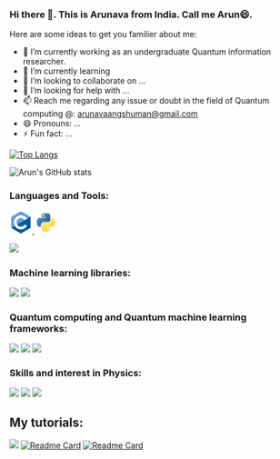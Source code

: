 ### Hi there 👋. This is Arunava from India. Call me Arun😄.



Here are some ideas to get you familier about me:

- 🔭 I’m currently working as an undergraduate Quantum information researcher. 
- 🌱 I’m currently learning 
- 👯 I’m looking to collaborate on ...
- 🤔 I’m looking for help with ... 
- 📫 Reach me regarding any issue or doubt in the field of Quantum computing @: arunavaangshuman@gmail.com 
- 😄 Pronouns: ...
- ⚡ Fun fact: ...

[![Top Langs](https://github-readme-stats.vercel.app/api/top-langs/?username=ArunM69&theme=tokyonight)](https://github.com/ArunM69/github-readme-stats)

![Arun's GitHub stats](https://github-readme-stats.vercel.app/api?username=ArunM69&show_icons=true&theme=Gradient)



<h3 align="left">Languages and Tools:</h3>
<p align="left"> <a href="https://www.cprogramming.com/" target="_blank"> <img src="https://raw.githubusercontent.com/devicons/devicon/master/icons/c/c-original.svg" alt="c" width="40" height="40"/> </a> <a href="https://www.python.org" target="_blank"> <img src="https://raw.githubusercontent.com/devicons/devicon/master/icons/python/python-original.svg" alt="python" width="40" height="40"/> </a> </p><a href=""><img src="https://img.shields.io/badge/-Mathematica-313131?style=for-the-badge&labelColor=313131&logo=mathematica&logoColor=purple&color=313131"></img></a>

<h3 align="left">Machine learning libraries:</h3>
<a href=""><img src="https://img.shields.io/badge/-Numpy-313131?style=for-the-badge&labelColor=313131&logo=numpy&logoColor=purple&color=313131"></img></a>
<a href=""><img src="https://img.shields.io/badge/-Pytorch-313131?style=for-the-badge&labelColor=313131&logo=pytorch&logoColor=violet&color=313131"></img></a>

<h3 align="left">Quantum computing and Quantum machine learning frameworks:</h3>
<a href=""><img src="https://img.shields.io/badge/-Qiskit-313131?style=for-the-badge&labelColor=313131&logo=qiskit&logoColor=green&color=313131"></img></a>
<a href=""><img src="https://img.shields.io/badge/-Pennylane-313131?style=for-the-badge&labelColor=313131&logo=XANADU.AI&logoColor=blue&color=313131"></img></a>
<a href=""><img src="https://img.shields.io/badge/-CIRQ-313131?style=for-the-badge&labelColor=313131&logo=Google&logoColor=blue&color=313131"></img></a>

<h3 align="left">Skills and interest in Physics:</h3>
<a href=""><img src="https://img.shields.io/badge/-Quantum computing and information-313131?style=for-the-badge&labelColor=313131&logo=Quantum&logoColor=green&color=313131"></img></a>
<a href=""><img src="https://img.shields.io/badge/-Quantum sensing and metrology-313131?style=for-the-badge&labelColor=313131&logo=Quantum&logoColor=blue&color=313131"></img></a>
<a href=""><img src="https://img.shields.io/badge/-Quantum machine learning-313131?style=for-the-badge&labelColor=313131&logo=Quantum&logoColor=blue&color=313131"></img></a>

## My tutorials:
[![](https://github-readme-stats.vercel.app/api/pin/?username=ArunM69&repo=PDE&bg_color=45,fc00ff,00dbde&title_color=fff&text_color=fff)](https://github.com/ArunM69/PDE)
[![Readme Card](https://github-readme-stats.vercel.app/api/pin/?username=ArunM69&repo=PDE&theme=tokyonight&border_radius=0)](https://github.com/ArunM69/github-readme-stats)
[![Readme Card](https://github-readme-stats.vercel.app/api/pin/?username=OldWizard209&repo=Git-GitHub-and-Version-Control-Tutorial&theme=tokyonight&border_radius=0)](https://github.com/anuraghazra/github-readme-stats)


